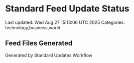 # Standard Feed Update Status
Last updated: Wed Aug 27 15:13:06 UTC 2025
Categories: technology,business,world

## Feed Files Generated

Generated by Standard Updates Workflow
